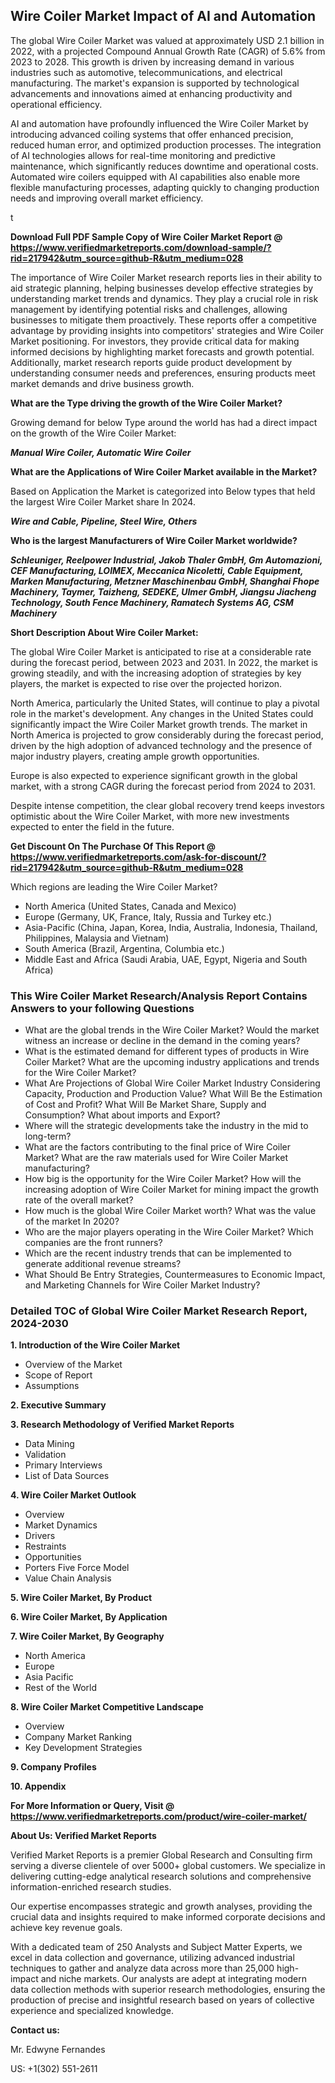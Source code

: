 <h2>Wire Coiler Market Impact of AI and Automation</h2><p>The global Wire Coiler Market was valued at approximately USD 2.1 billion in 2022, with a projected Compound Annual Growth Rate (CAGR) of 5.6% from 2023 to 2028. This growth is driven by increasing demand in various industries such as automotive, telecommunications, and electrical manufacturing. The market's expansion is supported by technological advancements and innovations aimed at enhancing productivity and operational efficiency.</p><p>AI and automation have profoundly influenced the Wire Coiler Market by introducing advanced coiling systems that offer enhanced precision, reduced human error, and optimized production processes. The integration of AI technologies allows for real-time monitoring and predictive maintenance, which significantly reduces downtime and operational costs. Automated wire coilers equipped with AI capabilities also enable more flexible manufacturing processes, adapting quickly to changing production needs and improving overall market efficiency.</p>t</p><p id="" class=""><strong>Download Full PDF Sample Copy of Wire Coiler Market Report @ <a href="https://www.verifiedmarketreports.com/download-sample/?rid=217942&utm_source=github-R&utm_medium=028" target="_blank">https://www.verifiedmarketreports.com/download-sample/?rid=217942&utm_source=github-R&utm_medium=028</a></strong></p><p>The importance of&nbsp;Wire Coiler Market research reports lies in their ability to aid strategic planning, helping businesses develop effective strategies by understanding market trends and dynamics. They play a crucial role in risk management by identifying potential risks and challenges, allowing businesses to mitigate them proactively. These reports offer a competitive advantage by providing insights into competitors' strategies and Wire Coiler Market positioning. For investors, they provide critical data for making informed decisions by highlighting market forecasts and growth potential. Additionally, market research reports guide product development by understanding consumer needs and preferences, ensuring products meet market demands and drive business growth.</p><p><strong>What are the&nbsp;Type driving the growth of the Wire Coiler Market?</strong></p><p id="" class="">Growing demand for below Type around the world has had a direct impact on the growth of the Wire Coiler Market:</p><em><strong>Manual Wire Coiler, Automatic Wire Coiler</strong></em></p><strong>What are the&nbsp;Applications&nbsp;of Wire Coiler Market available in the Market?</strong></p><p id="" class="">Based on Application the Market is categorized into Below types that held the largest Wire Coiler Market share In 2024.</p><em><strong>Wire and Cable, Pipeline, Steel Wire, Others</strong></em></p><strong>Who is the largest Manufacturers of Wire Coiler Market worldwide?</strong></p><p><em><strong>Schleuniger, Reelpower Industrial, Jakob Thaler GmbH, Gm Automazioni, CEF Manufacturing, LOIMEX, Meccanica Nicoletti, Cable Equipment, Marken Manufacturing, Metzner Maschinenbau GmbH, Shanghai Fhope Machinery, Taymer, Taizheng, SEDEKE, Ulmer GmbH, Jiangsu Jiacheng Technology, South Fence Machinery, Ramatech Systems AG, CSM Machinery</strong></em></p><p id="" class=""><strong>Short Description About Wire Coiler Market:</strong></p><p>The global Wire Coiler Market is anticipated to rise at a considerable rate during the forecast period, between 2023 and 2031. In 2022, the market is growing steadily, and with the increasing adoption of strategies by key players, the market is expected to rise over the projected horizon.</p><p>North America, particularly the United States, will continue to play a pivotal role in the market's development. Any changes in the United States could significantly impact the Wire Coiler Market growth trends. The market in North America is projected to grow considerably during the forecast period, driven by the high adoption of advanced technology and the presence of major industry players, creating ample growth opportunities.</p><p>Europe is also expected to experience significant growth in the global market, with a strong CAGR during the forecast period from 2024 to 2031.</p><p>Despite intense competition, the clear global recovery trend keeps investors optimistic about the Wire Coiler Market, with more new investments expected to enter the field in the future.</p><p id="" class=""><strong>Get Discount On The Purchase Of This Report @ <a href="https://www.verifiedmarketreports.com/ask-for-discount/?rid=217942&utm_source=github-R&utm_medium=028" target="_blank">https://www.verifiedmarketreports.com/ask-for-discount/?rid=217942&utm_source=github-R&utm_medium=028</a></strong></p>Which regions are leading the Wire Coiler Market?</p><ul><li>North America (United States, Canada and Mexico)</li><li>Europe (Germany, UK, France, Italy, Russia and Turkey etc.)</li><li>Asia-Pacific (China, Japan, Korea, India, Australia, Indonesia, Thailand, Philippines, Malaysia and Vietnam)</li><li>South America (Brazil, Argentina, Columbia etc.)</li><li>Middle East and Africa (Saudi Arabia, UAE, Egypt, Nigeria and South Africa)</li></ul><h3 id="" class="">This Wire Coiler Market Research/Analysis Report Contains Answers to your following Questions</h3><ul><li>What are the global trends in the Wire Coiler Market? Would the market witness an increase or decline in the demand in the coming years?</li><li>What is the estimated demand for different types of products in Wire Coiler Market? What are the upcoming industry applications and trends for the Wire Coiler Market?</li><li>What Are Projections of Global Wire Coiler Market Industry Considering Capacity, Production and Production Value? What Will Be the Estimation of Cost and Profit? What Will Be Market Share, Supply and Consumption? What about imports and Export?</li><li>Where will the strategic developments take the industry in the mid to long-term?</li><li>What are the factors contributing to the final price of Wire Coiler Market? What are the raw materials used for Wire Coiler Market manufacturing?</li><li>How big is the opportunity for the Wire Coiler Market? How will the increasing adoption of Wire Coiler Market for mining impact the growth rate of the overall market?</li><li>How much is the global Wire Coiler Market worth? What was the value of the market In 2020?</li><li>Who are the major players operating in the Wire Coiler Market? Which companies are the front runners?</li><li>Which are the recent industry trends that can be implemented to generate additional revenue streams?</li><li>What Should Be Entry Strategies, Countermeasures to Economic Impact, and Marketing Channels for Wire Coiler Market Industry?</li></ul><h3 id="" class="">Detailed TOC of Global Wire Coiler Market Research Report, 2024-2030</h3><p id="" class=""><strong>1. Introduction of the Wire Coiler Market</strong></p><ul><li>Overview of the Market</li><li>Scope of Report</li><li>Assumptions</li></ul><p id="" class=""><strong>2. Executive Summary</strong></p><p id="" class=""><strong>3. Research Methodology of Verified Market Reports</strong></p><ul><li>Data Mining</li><li>Validation</li><li>Primary Interviews</li><li>List of Data Sources</li></ul><p id="" class=""><strong>4. Wire Coiler Market Outlook</strong></p><ul><li>Overview</li><li>Market Dynamics</li><li>Drivers</li><li>Restraints</li><li>Opportunities</li><li>Porters Five Force Model</li><li>Value Chain Analysis</li></ul><p id="" class=""><strong>5. Wire Coiler Market, By Product</strong></p><p id="" class=""><strong>6. Wire Coiler Market, By Application</strong></p><p id="" class=""><strong>7. Wire Coiler Market, By Geography</strong></p><ul><li>North America</li><li>Europe</li><li>Asia Pacific</li><li>Rest of the World</li></ul><p id="" class=""><strong>8. Wire Coiler Market Competitive Landscape</strong></p><ul><li>Overview</li><li>Company Market Ranking</li><li>Key Development Strategies</li></ul><p id="" class=""><strong>9. Company Profiles</strong></p><p id="" class=""><strong>10. Appendix</strong></p><p id="" class=""><strong>For More Information or Query, Visit @ <a href="https://www.verifiedmarketreports.com/product/wire-coiler-market/" target="_blank">https://www.verifiedmarketreports.com/product/wire-coiler-market/</a></strong></p><p id="" class=""><strong>About Us: Verified Market Reports</strong></p><p id="" class="">Verified Market Reports is a premier Global Research and Consulting firm serving a diverse clientele of over 5000+ global customers. We specialize in delivering cutting-edge analytical research solutions and comprehensive information-enriched research studies.</p><p id="" class="">Our expertise encompasses strategic and growth analyses, providing the crucial data and insights required to make informed corporate decisions and achieve key revenue goals.</p><p id="" class="">With a dedicated team of 250 Analysts and Subject Matter Experts, we excel in data collection and governance, utilizing advanced industrial techniques to gather and analyze data across more than 25,000 high-impact and niche markets. Our analysts are adept at integrating modern data collection methods with superior research methodologies, ensuring the production of precise and insightful research based on years of collective experience and specialized knowledge.</p><p id="" class=""><strong>Contact us:</strong></p><p id="" class="">Mr. Edwyne Fernandes</p><p id="" class="">US: +1(302) 551-2611</p>